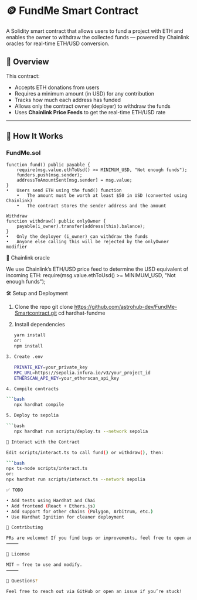 # 🪙 FundMe Smart Contract

A Solidity smart contract that allows users to fund a project with ETH and enables the owner to withdraw the collected funds — powered by Chainlink oracles for real-time ETH/USD conversion.

## 🚀 Overview

This contract:

- Accepts ETH donations from users
- Requires a minimum amount (in USD) for any contribution
- Tracks how much each address has funded
- Allows only the contract owner (deployer) to withdraw the funds
- Uses **Chainlink Price Feeds** to get the real-time ETH/USD rate

---

## 🧠 How It Works

### FundMe.sol

```solidity
function fund() public payable {
    require(msg.value.ethToUsd() >= MINIMUM_USD, "Not enough funds");
    funders.push(msg.sender);
    addressToAmountSent[msg.sender] = msg.value;
}
•	Users send ETH using the fund() function
	•	The amount must be worth at least $50 in USD (converted using Chainlink)
	•	The contract stores the sender address and the amount

Withdraw
function withdraw() public onlyOwner {
    payable(i_owner).transfer(address(this).balance);
}
•	Only the deployer (i_owner) can withdraw the funds
•	Anyone else calling this will be rejected by the onlyOwner modifier
```

🔗 Chainlink oracle

We use Chainlink’s ETH/USD price feed to determine the USD equivalent of incoming ETH:
require(msg.value.ethToUsd() >= MINIMUM_USD, "Not enough funds");

🛠 Setup and Deployment

1. Clone the repo
   git clone https://github.com/astrohub-dev/FundMe-Smartcontract.git
   cd hardhat-fundme

2. Install dependencies

````bash
   yarn install
   or:
   npm install

3. Create .env

   PRIVATE_KEY=your_private_key
   RPC_URL=https://sepolia.infura.io/v3/your_project_id
   ETHERSCAN_API_KEY=your_etherscan_api_key

4. Compile contracts

```bash
   npx hardhat compile

5. Deploy to sepolia

```bash
   npx hardhat run scripts/deploy.ts --network sepolia

🧪 Interact with the Contract

Edit scripts/interact.ts to call fund() or withdraw(), then:

```bash
npx ts-node scripts/interact.ts
or:
npx hardhat run scripts/interact.ts --network sepolia

✅ TODO

• Add tests using Hardhat and Chai
• Add frontend (React + Ethers.js)
• Add support for other chains (Polygon, Arbitrum, etc.)
• Use Hardhat Ignition for cleaner deployment

🤝 Contributing

PRs are welcome! If you find bugs or improvements, feel free to open an issue or submit a pull request.
⸻

📜 License

MIT — free to use and modify.
⸻

💬 Questions?

Feel free to reach out via GitHub or open an issue if you’re stuck!
````
